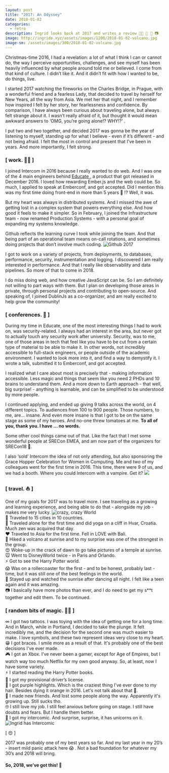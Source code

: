 ```yaml
---
layout: post
title: "2017: An Odyssey"
date: 2018-01-02
categories:
  - retro
description: Ingrid looks back at 2017 and writes a review 👩‍💻 📡 🚀 📷
image: http://ingride.xyz/assets/images/1200/2018-01-02-volcano.jpg
image-sm: /assets/images/300/2018-01-02-volcano.jpg
---
```

Christmas-time 2016, I had a revelation: a lot of what I think I can or cannot do, the way I perceive opportunities, challenges, and see myself has been heavily influenced by what people around told me or believed.
I come from that kind of culture. I didn’t like it. And it didn’t fit with how I wanted to be, do things, live.

I started 2017 watching the fireworks on the Charles Bridge, in Prague, with a wonderful friend and a fearless Lady, that decided to travel by herself for New Years, all the way from Asia. We met her that night, and I remember how inspired I felt by her story, her fearlessness and confidence. By comparison, I have always been curious about traveling alone, but always felt strange about it. I wasn’t really afraid of it, but thought it would mean awkward answers to ‘OMG, you’re going alone!? WHY!?’ .

I put two and two together, and decided 2017 was gonna be the year of listening to myself, standing up for what I believe - even if it’s different - and not being afraid. I felt the most in control and present that I’ve been in years. And more importantly, I felt strong.

<h3> [ work. 👩‍💻 ] </h3>

I joined Intercom in 2016 because I really wanted to do web. And I was one of the 4 main engineers behind <a href="https://www.intercom.com/educate" target="_blank" rel="nofollow"> Educate </a>, a product that got released in December 2016. I loved how rewarding Ember.js and the web could be. So much, I applied to speak at Emberconf, and got accepted. Did I mention this was my first time doing front-end in more than 5 years 🙈 !? Well, it was.

But my heart was always in distributed systems. And I missed the awe of getting lost in a complex system that powers everything else. And how good it feels to make it simpler. So in February, I joined the Infrastructure team - now renamed Production Systems - with a personal goal of expanding my systems knowledge.

Github reflects the learning curve I took while joining the team. And that being part of an operational team means on-call rotations, and sometimes doing projects that don’t involve much coding.
<img src="/assets/images/github-2017.png" alt="Github 2017"/>

I got to work on a variety of projects, from deployments, to databases, performance, security, instrumentation and logging. I discovered I am really interested in performance. And that I really like observability and data pipelines. So more of that to come in 2018.

I do miss doing web, and how creative JavaScript can be. So I am definitely not willing to part ways with them. But I plan on developing those areas in private, through personal projects and contributing to open-source. And speaking of, I joined DublinJs as a co-organizer, and am really excited to help grow the community!

<h3> [ conferences. 📡 ] </h3>

During my time in Educate, one of the most interesting things I had to work on, was security-related. I always had an interest in the area, but never got to actually touch any security work after university. Security, was to me, one of those areas in tech that feel like you have to be cut from a certain type of material to be able to make it. In other words, not incredibly accessible to full-stack engineers, or people outside of the academic environment. I wanted to look more into it, and find a way to demystify it. I wrote a talk, submitted it to Emberconf, and got accepted.

I realized what I care about most is precisely that - making information accessible. Less magic and things that seem like you need 2 PHDs and 10 brains to understand them. And a more down to Earth approach - that well, big surprise! - anything is learnable, and can be simplified to be understood by more people.

I continued applying, and ended up giving 9 talks across the world, on 4 different topics. To audiences from 100 to 900 people. Those numbers, to me, are… insane. And even more insane is that I got to be on the same stage as some of my heroes. And no-one threw tomatoes at me. <b> To all of you, thank you. I have … no words. </b>

Some other cool things came out of that. Like the fact that I met some wonderful people at SRECon EMEA, and am now part of the organizers for SRECon18 🎉.

I also ‘sold’ Intercom the idea of not only attending, but also sponsoring the Grace Hopper Celebration for Women in Computing. Me and two of my colleagues went for the first time in 2016. This time, there were 9 of us, and we had a booth. Where you could Intercom with a vampire. <a title="because I make jokes about being a vampire. Cos I'm Romanian 😎"> Get it? </a>
<img src="/assets/images/vampire.jpg"/>

<h3> [ travel. ⛵️ ] </h3>
One of my goals for 2017 was to travel more. I see traveling as a growing and learning experience, and being able to do that - alongside my job - makes me very lucky.
<img src="/assets/images/2017-travel.jpg" alt="crazy, crazy World">
<br /> 🚀 Traveled to 15 cities in 10 countries.
<br /> 🙏 Traveled alone for the first time and did yoga on a cliff in Hvar, Croatia. Much zen was acquired that day.
<br /> ❤️ Traveled to Asia for the first time. Fell in LOVE with Bali.
<br /> 💪 Hiked a volcano at sunrise and to my surprise was one of the strongest in the group.
<br /> 😍 Woke-up in the crack of dawn to go take pictures of a temple at sunrise.
<br /> 🐭 Went to DisneyWorld twice - in Paris and Orlando.
<br /> ⚡️ Got to see the Harry Potter world.
<br /> 😱 Was on a rollercoaster for the first - and to be honest, probably last - time, but it was still one of the best feelings in the world.
<br /> 🙌 Stayed up and watched the sunrise after dancing all night. I felt like a teen again and it was amazing.  
<br /> 📷 I basically have more photos than ever, and I do need to get my s**t together and edit them. To be continued.


<h3> [ random bits of magic. 💁🏼 ] </h3>

∞ I got two tattoos. I was toying with the idea of getting one for a long time. And in March, while in Portland, I decided to take the plunge. It felt incredibly me, and the decision for the second one was much easier to make. I love symbols, and these two represent ideas very close to my heart.
<br /> 😁 I got braces. I smile more as a result of that. It's probably one of the best decisions I've ever made.
<br /> 🎮 I got an Xbox. I’ve never been a gamer, except for Age of Empires, but I watch way too much Netflix for my own good anyway. So, at least, now I have some variety.
<br /> ⚡️ I started reading the Harry Potter books.
<br /> 🚙 I got my provisional driver’s license.
<br /> 💜 I got purple highlights. Which is the craziest thing I've ever done to my hair. Besides dying it orange in 2016. Let's not talk about that 🙊.
<br /> 🖖 I made new friends. And lost some people along the way. Apparently it's growing up. Still sucks tho.
<br /> 🤓 I still love my job. I still feel anxious before going on stage. I still have doubts and fears. But I handle them better.
<br /> 🦄 I got my intercomic. And surprise, surprise, it has unicorns on it.
<img src="/assets/images/unicorns.jpg" alt="Ingrid has Intercomic">

[ 😍 ]

2017 was probably one of my best years so far. And my last year in my 20’s - insert mild panic attack here 😱 . Not a bad foundation for whatever my 30’s and 2018 will bring.

<h4> So, 2018, we’ve got this! 💪 </h4>
